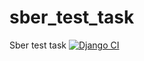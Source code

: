 
# sber_test_task
Sber test task
[![Django CI](https://github.com/lisvv/test_task/actions/workflows/actions.yml/badge.svg?branch=main)](https://github.com/lisvv/test_task/actions/workflows/actions.yml)
